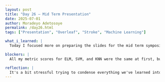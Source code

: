 ```yaml
---
layout: post
title: "Day 26 – Mid Term Presentation"
date: 2025-07-01
author: Moradeyo Adetosoye
permalink: /day26.html
tags: ["Presentation", "Overleaf", "Stroke", "Machine Learning"]

what_i_learned: |
  Today I focused more on preparing the slides for the mid term symposium on Thursday. I filled in the slides assigned to me then practiced the demo my team is going to record. I also spent some time implementing the machine learning algorithms on the cleaned stroke data set. I finished cleaning it up yesterday.

blockers: |
  All my metric scores for ELM, SVM, and KNN were the same at first, but Amara told me to try implementing them all on different notebooks, and that fixed it.

reflection: |
  It's a bit stressful trying to condense everything we've learned into a powerpoint, so that took me some time. I'm also not really good at public speaking, so practicing with Ron tomorrow is going to be helpful. I still enjoy working on my data set, it's been a nice learning opportunity for me. Ron also bbought us donuts today so that was a highlight. 
---
```

